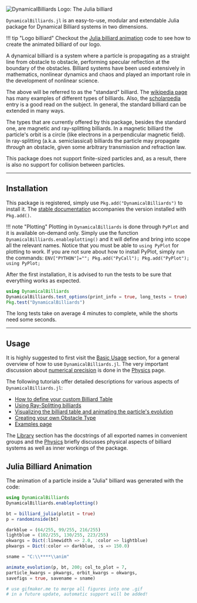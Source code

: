 ![DynamicalBilliards Logo: The Julia billiard](http://i.imgur.com/NKgzYrt.gif)

`DynamicalBilliards.jl` is an easy-to-use, modular and extendable Julia package for
Dynamical Billiard systems in two dimensions.

!!! tip "Logo billiard"
    Checkout the [Julia billiard animation](#julia-billiard-animation)
    code to see how to create the animated billiard of our logo.

A dynamical billiard is a system where a particle is propagating as a straight line from obstacle to obstacle, performing specular reflection at the boundary of the obstacles. Billiard systems have been used extensively in mathematics, nonlinear dynamics and chaos and played an important role in the development of nonlinear science.

The above will be referred to as the "standard" billiard. The [wikipedia page](https://en.wikipedia.org/wiki/Dynamical_billiards) has many examples of different types of billiards. Also, the [scholarpedia](http://www.scholarpedia.org/article/Dynamical_billiards) entry is a good read on the subject. In general, the standard billiard can be extended in many ways.

The types that are currently offered by this package, besides the standard one, are magnetic and ray-splitting billiards. In a magnetic billiard the particle's orbit is a circle (like electrons in a perpendicular magnetic field). In ray-splitting (a.k.a. semiclassical) billiards the particle may propagate *through* an obstacle, given some arbitrary transmission and refraction law.

This package does not support finite-sized particles and, as a result, there is
also no support for collision between particles.

---

## Installation

This package is registered, simply use `Pkg.add("DynamicalBilliards")` to install it.
The [stable documentation](https://juliadynamics.github.io/DynamicalBilliards.jl/stable/) accompanies the version installed with `Pkg.add()`.

!!! note "Plotting"
    Plotting in `DynamicalBilliards` is done through `PyPlot` and it is available on-demand only. Simply use the function `DynamicalBilliards.enableplotting()` and it will define and bring into scope all the relevant names. Notice that you must be able to `using PyPlot` for plotting to work. If you are not sure about how to install PyPlot,
    simply run the commands:
    `ENV["PYTHON"]=""; Pkg.add("PyCall"); Pkg.add("PyPlot"); using PyPlot;`

After the first installation, it is advised to run the tests to be sure that
everything works as expected.
```julia
using DynamicalBilliards
DynamicalBilliards.test_options(print_info = true, long_tests = true)
Pkg.test("DynamicalBilliards")
```
The long tests take on average 4 minutes to complete, while the shorts need some
seconds.

---

## Usage
It is highly suggested to first visit the [Basic Usage](/basic/basic_usage) section,
for a general overview of how to use `DynamicalBilliards.jl`. The very important discussion about [numerical precision](/physics/#numerical-precision) is done in the [Physics](/physics) page.

The following tutorials offer detailed descriptions for various aspects of `DynamicalBilliards.jl`:

- [How to define your custom Billiard Table](/tutorials/billiard_table)
- [Using Ray-Splitting billiards](/tutorials/ray-splitting)
- [Visualizing the billiard table and animating the particle's evolution](/tutorials/visualizing)
- [Creating your own Obstacle Type](/tutorials/own_obstacle)
- [Examples page](/tutorials/examples)

The [Library](/basic/library) section has the docstrings of all exported names in convenient groups and the [Physics](/physics) briefly discusses physical aspects of billiard systems as well as inner workings of the package.

## Julia Billiard Animation
The animation of a particle inside a "Julia" billiard was generated with the code:
```julia
using DynamicalBilliards
DynamicalBilliards.enableplotting()

bt = billiard_julia(plotit = true)
p = randominside(bt)

darkblue = (64/255, 99/255, 216/255)
lightblue = (102/255, 130/255, 223/255)
okwargs = Dict(:linewidth => 2.0, :color => lightblue)
pkwargs = Dict(:color => darkblue, :s => 150.0)

sname = "C:\\****\\anim"

animate_evolution(p, bt, 200; col_to_plot = 7,
particle_kwargs = pkwargs, orbit_kwargs = okwargs,
savefigs = true, savename = sname)

# use gifmaker.me to merge all figures into one .gif
# in a future update, automatic support will be added!
```
